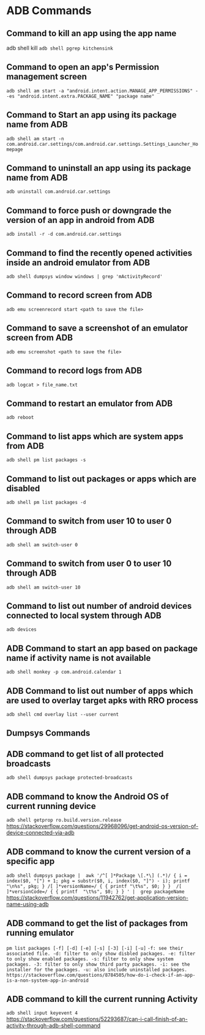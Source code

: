 # ADB Commands

## Command to kill an app using the app name

adb shell kill `adb shell pgrep kitchensink`

## Command to open an app's Permission management screen

`adb shell am start -a "android.intent.action.MANAGE_APP_PERMISSIONS" --es "android.intent.extra.PACKAGE_NAME" "package name"`

## Command to Start an app using its package name from ADB

`adb shell am start -n com.android.car.settings/com.android.car.settings.Settings_Launcher_Homepage`

## Command to uninstall an app using its package name from ADB

`adb uninstall com.android.car.settings`

## Command to force push or downgrade the version of an app in android from ADB

`adb install -r -d com.android.car.settings`

## Command to find the recently opened activities inside an android emulator from ADB

`adb shell dumpsys window windows | grep 'mActivityRecord'`

## Command to record screen from ADB

`adb emu screenrecord start <path to save the file>`

## Command to save a screenshot of an emulator screen from ADB

`adb emu screenshot <path to save the file>`

## Command to record logs from ADB

`adb logcat > file_name.txt`

## Command to restart an emulator from ADB

`adb reboot`

## Command to list apps which are system apps from ADB

`adb shell pm list packages -s`

## Command to list out packages or apps which are disabled

`adb shell pm list packages -d`

## Command to switch from user 10 to user 0 through ADB

`adb shell am switch-user 0`

## Command to switch from user 0 to user 10 through ADB

`adb shell am switch-user 10`

## Command to list out number of android devices connected to local system through ADB

`adb devices`

## ADB Command to start an app based on package name if activity name is not available

`adb shell monkey -p com.android.calendar 1`

## ADB Command to list out number of apps which are used to overlay target apks with RRO process

`adb shell cmd overlay list --user current`

## Dumpsys Commands

## ADB command to get list of all protected broadcasts

`adb shell dumpsys package protected-broadcasts`

## ADB command to know the Android OS of current running device

`adb shell getprop ro.build.version.release`
https://stackoverflow.com/questions/29968096/get-android-os-version-of-device-connected-via-adb

## ADB command to know the current version of a specific app

`adb shell dumpsys package | 
awk '/^[ ]*Package \[.*\] (.*)/ { i = index($0, "[") + 1; pkg = substr($0, i, index($0, "]") - i); printf "\n%s", pkg; } /[ ]*versionName=/ { { printf "\t%s", $0; } }  /[ ]*versionCode=/ { { printf  "\t%s", $0; } } ' | 
grep packageName`
https://stackoverflow.com/questions/11942762/get-application-version-name-using-adb

## ADB command to get the list of packages from running emulator

`pm list packages [-f] [-d] [-e] [-s] [-3] [-i] [-u]`
`-f: see their associated file.
 -d: filter to only show disbled packages.
 -e: filter to only show enabled packages.
 -s: filter to only show system packages.
 -3: filter to only show third party packages.
 -i: see the installer for the packages.
 -u: also include uninstalled packages.`
`https://stackoverflow.com/questions/8784505/how-do-i-check-if-an-app-is-a-non-system-app-in-android`



## ADB command to kill the current running Activity 
`adb shell input keyevent 4`
https://stackoverflow.com/questions/52293687/can-i-call-finish-of-an-activity-through-adb-shell-command
















